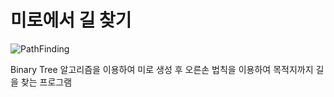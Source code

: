 # 미로에서 길 찾기

![PathFinding](https://user-images.githubusercontent.com/64949855/93900116-fb528180-fd2f-11ea-8831-6e11a97d8f25.gif)


Binary Tree 알고리즘을 이용하여 미로 생성 후 오른손 법칙을 이용하여 목적지까지 길을 찾는 프로그램

